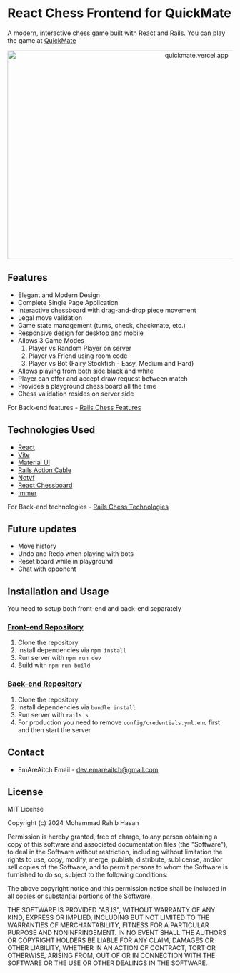 # React Chess Frontend for QuickMate

A modern, interactive chess game built with React and Rails. You can play the game at [QuickMate](https://quickmate.vercel.app "QuickMate")

<div align="center">
  <img height="467" width="831" alt="quickmate.vercel.app" title="LOL" src="https://images2.imgbox.com/4f/43/K3SosQbF_o.png" />
</div>

## Features

* Elegant and Modern Design
* Complete Single Page Application
* Interactive chessboard with drag-and-drop piece movement
* Legal move validation
* Game state management (turns, check, checkmate, etc.)
* Responsive design for desktop and mobile
* Allows 3 Game Modes
  1. Player vs Random Player on server
  2. Player vs Friend using room code
  3. Player vs Bot (Fairy Stockfish - Easy, Medium and Hard)
* Allows playing from both side black and white
* Player can offer and accept draw request between match
* Provides a playground chess board all the time
* Chess validation resides on server side

For Back-end features - [Rails Chess Features](https://github.com/EmAreAitch/rails_chess#features)

## Technologies Used

* [React](https://github.com/facebook/react)
* [Vite](https://github.com/vitejs/vite)
* [Material UI](https://github.com/mui/material-ui)
* [Rails Action Cable](https://www.npmjs.com/package/@rails/actioncable)
* [Notyf](https://github.com/caroso1222/notyf)
* [React Chessboard](https://github.com/Clariity/react-chessboard)
* [Immer](https://github.com/immerjs/immer)

For Back-end technologies - [Rails Chess Technologies](https://github.com/EmAreAitch/rails_chess#technologies-used)

## Future updates

* Move history
* Undo and Redo when playing with bots
* Reset board while in playground
* Chat with opponent

## Installation and Usage

You need to setup both front-end and back-end separately

### [Front-end Repository](https://github.com/EmAreAitch/react_chess)

1. Clone the repository
2. Install dependencies via `npm install`
3. Run server with `npm run dev`
4. Build with `npm run build`

### [Back-end Repository](https://github.com/EmAreAitch/rails_chess)

1. Clone the repository
2. Install dependencies via `bundle install`
3. Run server with `rails s`
4. For production you need to remove `config/credentials.yml.enc` first and then start the server

## Contact

* EmAreAitch Email - [dev.emareaitch@gmail.com](mailto\:dev.emareaitch@gmail.com)

## License

MIT License

Copyright (c) 2024 Mohammad Rahib Hasan

Permission is hereby granted, free of charge, to any person obtaining a copy
of this software and associated documentation files (the "Software"), to deal
in the Software without restriction, including without limitation the rights
to use, copy, modify, merge, publish, distribute, sublicense, and/or sell
copies of the Software, and to permit persons to whom the Software is
furnished to do so, subject to the following conditions:

The above copyright notice and this permission notice shall be included in all
copies or substantial portions of the Software.

THE SOFTWARE IS PROVIDED "AS IS", WITHOUT WARRANTY OF ANY KIND, EXPRESS OR
IMPLIED, INCLUDING BUT NOT LIMITED TO THE WARRANTIES OF MERCHANTABILITY,
FITNESS FOR A PARTICULAR PURPOSE AND NONINFRINGEMENT. IN NO EVENT SHALL THE
AUTHORS OR COPYRIGHT HOLDERS BE LIABLE FOR ANY CLAIM, DAMAGES OR OTHER
LIABILITY, WHETHER IN AN ACTION OF CONTRACT, TORT OR OTHERWISE, ARISING FROM,
OUT OF OR IN CONNECTION WITH THE SOFTWARE OR THE USE OR OTHER DEALINGS IN THE
SOFTWARE.
